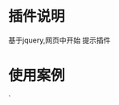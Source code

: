 # 插件说明
基于jquery,网页中开始 提示插件
# 使用案例
`
<script src="./jquery.min.js"></script>
<script src="./jquery.guide.js"></script>
<script>
$.guide([{
    selector: '.logo',
    content: '<img src="guide-1.png" width="102" height="47">',
    align: 'left'
}, {
    selector: '.ad img',
    content: '<img src="guide-2.png" width="104" height="47">'
}, {
    selector: '#back',
    content: '<img src="guide-3.png" width="72" height="47">',
    align: 'left'
}, {
    selector: '.demo img',
    content: '<img src="guide-4.png" width="86" height="47">'
}]);
</script>
```